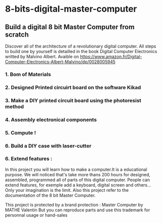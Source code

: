 # 8-bits-digital-master-computer
## Build a digital 8 bit Master Computer from scratch

Discover all of the architecture of a revolutionary digital computer. All steps to build one by yourself is detailled in the book Digital Computer Electronics writted by Malvino Albert. Avaible on https://www.amazon.fr/Digital-Computer-Electronics-Albert-Malvino/dp/0028005945

### 1. Bom of Materials

### 2. Designed Printed circuirt board on the software Kikad

### 3. Make a DIY printed circuit board using the photoresist method

### 4. Assembly electronical components

### 5. Compute !

### 6. Build a DIY case with laser-cutter

### 6. Extend features :

In this project you will learn how to make a computer.It is a educational purpose. We will noticed that's take more thans 200 hours for designed, assembled, programmed all of parts of this digital computer. People can extend features, for exemple add a keyboard, digital screen and others... Only your imagination is the limit. Also this project refer to the documentation of the 8 bit Master Computer. 

This project is protected by a brand protection : Master Computer by MATHE Valentin 
But you can reproduce parts and use this trademark for personnal usage or hand-sales
